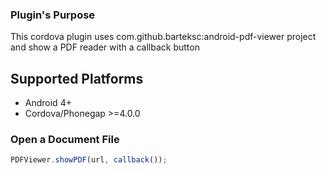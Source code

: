 ### Plugin's Purpose
This cordova plugin uses com.github.barteksc:android-pdf-viewer project and show a PDF reader with a callback button

## Supported Platforms ##

* Android 4+
* Cordova/Phonegap >=4.0.0

### Open a Document File ###

```js
PDFViewer.showPDF(url, callback());
```



